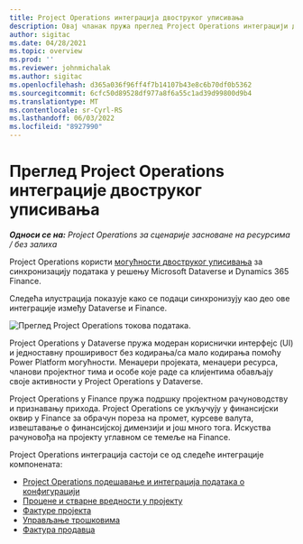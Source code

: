 ```yaml
---
title: Project Operations интеграција двоструког уписивања
description: Овај чланак пружа преглед Project Operations интеграцији двоструког уписивања.
author: sigitac
ms.date: 04/28/2021
ms.topic: overview
ms.prod: ''
ms.reviewer: johnmichalak
ms.author: sigitac
ms.openlocfilehash: d365a036f96ff4f7b14107b43e8c6b70df0b5362
ms.sourcegitcommit: 6cfc50d89528df977a8f6a55c1ad39d99800d9b4
ms.translationtype: MT
ms.contentlocale: sr-Cyrl-RS
ms.lasthandoff: 06/03/2022
ms.locfileid: "8927990"
---
```

# <a name="project-operations-dual-write-integration-overview"></a>Преглед Project Operations интеграције двоструког уписивања

_**Односи се на:** Project Operations за сценарије засноване на ресурсима / без залиха_

Project Operations користи [могућности двоструког уписивања](/dynamics365/fin-ops-core/dev-itpro/data-entities/dual-write/dual-write-home-page) за синхронизацију података у решењу Microsoft Dataverse и Dynamics 365 Finance.

Следећа илустрација показује како се подаци синхронизују као део ове интеграције између Dataverse и Finance.

![Преглед Project Operations токова података.](./media/ProjectOperationsFlows.jpg)

Project Operations у Dataverse пружа модеран кориснички интерфејс (UI) и једноставну проширивост без кодирања/са мало кодирања помоћу Power Platform могућности. Менаџери пројеката, менаџери ресурса, чланови пројектног тима и особе које раде са клијентима обављају своје активности у Project Operations у Dataverse.

Project Operations у Finance пружа подршку пројектном рачуноводству и признавању прихода. Project Operations се укључују у финансијски оквир у Finance за обрачун пореза на промет, курсеве валута, извештавање о финансијској димензији и још много тога. Искуства рачуновођа на пројекту углавном се темеље на Finance.

Project Operations интеграција састоји се од следеће интеграције компонената:


- [Project Operations подешавање и интеграција података о конфигурацији](resource-dual-write-setup-integration.md) 
- [Процене и стварне вредности у пројекту](resource-dual-write-estimates-actuals.md)
- [Фактуре пројекта](resource-dual-write-project-invoice.md)
- [Управљање трошковима](resource-dual-write-expense.md)
- [Фактура продавца](resource-dual-write-vendor-invoice.md)
